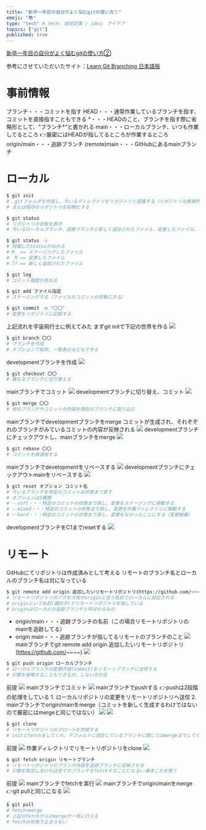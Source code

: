 ```yaml
---
title: "新卒一年目の自分がよく悩むgitの使い方①"
emoji: "📚"
type: "tech" # tech: 技術記事 / idea: アイデア
topics: ["git"]
published: true
---
```


[新卒一年目の自分がよく悩むgitの使い方②](https://zenn.dev/minami_hiroto/articles/b6bc904a4663484491b6)

参考にさせていただいたサイト：[Learn Git Branching 日本語版](https://learngitbranching.js.org/?locale=ja)
# 事前情報
ブランチ・・・コミットを指す
HEAD・・・通常作業しているブランチを指す、コミットを直接指すこともできる
\*・・・HEADのこと、ブランチを指す際に省略形として、"ブランチ*"と書かれる
main・・・ローカルブランチ、いつも作業してるところ
👉厳密にはHEADが指してるところが作業するところ
origin/main・・・追跡ブランチ
(remote)main・・・GitHubにあるmainブランチ

# ローカル
```sh
$ git init 
# .gitフォルダを作成し、今いるディレクトリをリポジトリと認識する（リポジトリの新規作成）
# または既存のリポジトリを初期化する

$ git status
# リポジトリの状態を表示
# 今いるローカルブランチ、追跡ブランチと新しく追加されたファイル、変更したファイル、ステージングしたファイルがわかる

$ git status -s
# 短縮したstatusがみれる
# M_ == ステージングしたファイル
# _M == 変更したファイル
# ?? == 新しく追加されたファイル

$ git log
# コミット履歴が見れる

$ git add ファイル指定
# ステージングする（ファイルをコミットの対象にする）

$ git commit -m "〇〇"
# 変更をリポジトリに記録する
```
上記流れを宇宙飛行士に例えてみた
まずgit initで下記の世界を作る
![](https://storage.googleapis.com/zenn-user-upload/5c5bf3898c67ee0699783042.png)

```sh
$ git branch 〇〇
# ブランチを作成
# オプションで削除、一覧表示などもできる
```
developmentブランチを作成
![](https://storage.googleapis.com/zenn-user-upload/2b5b1f4a9d10fdea0b347950.png)

```sh
$ git checkout 〇〇
# 異なるブランチに切り替える
```
mainブランチでコミット
![](https://storage.googleapis.com/zenn-user-upload/1566857c40418509eb5d191d.png)
developmentブランチに切り替え、コミット
![](https://storage.googleapis.com/zenn-user-upload/699280c3cd1cf742ee659e1a.png)

```sh
$ git merge 〇〇
# 他のブランチやコミットの内容を現在のブランチに取り込む
```
mainブランチでdevelopmentブランチをmerge
コミットが生成され、それぞぞれのブランチがみているコミットの内容が反映される
![](https://storage.googleapis.com/zenn-user-upload/88443be704a4ab934c0f031c.png)
developmentブランチにチェックアウトし、mainブランチをmerge
![](https://storage.googleapis.com/zenn-user-upload/dca6a71bc7bb91141aa67f37.png)
```sh
$ git rebase 〇〇
# コミットを再適用する
```
mainブランチでdevelopmentをリベースする
![](https://storage.googleapis.com/zenn-user-upload/385faca2eba36995f4e7a7f0.png)
developmentブランチにチェックアウトmainをリベースする
![](https://storage.googleapis.com/zenn-user-upload/49c8cdd8f022bddb52478766.png)

```sh
$ git reset オプション コミット名
# 今いるブランチを特定のコミットの状態まで戻す
# オプションは3種類
# --soft・・・特定のコミットの状態まで戻し、変更をステージングに移動する
# --mixed・・・特定のコミットの状態まで戻し、変更を作業ディレクトリに移動する
# --hard・・・特定のコミットの状態まで戻し、変更をなかったことにする（変更破棄）
```
developmentブランチをC1までresetする
![](https://storage.googleapis.com/zenn-user-upload/ac6c03da30edf9266467343c.png)

# リモート
GitHubにてリポジトリは作成済みとして考える
リモートのブランチ名とローカルのブランチ名は対になっている

```sh
$ git remote add origin 追加したいリモートリポジトリ(https://github.com/~~~~)
# リモートリポジトリのアクセス先がoriginと言う名前でローカルに設定される
# originという名前(識別子)でリモートリポジトリを指している
# originはローカルの追跡ブランチと呼ばれるもの
```
- origin/main・・・追跡ブランチの名前（この場合リモートリポジトリのmainを追跡してる）
- origin main・・・追跡ブランチが指してるリモートのブランチのこと
![](https://storage.googleapis.com/zenn-user-upload/32da09cd0b78967d8d0ddaf5.png)
mainブランチでgit remote add origin 追加したいリモートリポジトリ(https://github.com/~~~~)
![](https://storage.googleapis.com/zenn-user-upload/0b0f33929ea4e19a0b733ce0.png)

```sh
$ git push origin ローカルブランチ
# ローカルブランチの変更内容(commit)をリモートブランチに送信する
# 引数を省略することもできるが、しない方が吉
```
前提
![](https://storage.googleapis.com/zenn-user-upload/90d44d59a29a2d862a0c3846.png)
mainブランチでコミット
![](https://storage.googleapis.com/zenn-user-upload/7021209a87cc35c54d28d6e1.png)
mainブランチでpushする
👉pushは2段階の処理をしている
    1. ローカルリポジトリの変更をリモートリポジトリへ送信
    2. mainブランチでorigin/mainをmerge（コミットを新しく生成するわけではないので厳密にはmergeと同じではない）
![](https://storage.googleapis.com/zenn-user-upload/f394f04be9dfedad839d4123.png)
![](https://storage.googleapis.com/zenn-user-upload/d3859581758aab932af51565.png)


```sh
$ git clone
# リモートリポジトリのクローンを作成する
# initとfetchをしてくれ、デフォルトに設定しているブランチに関してはmergeまでしてくれる
```
前提
![](https://storage.googleapis.com/zenn-user-upload/c5b16da131e56ba300457113.png)
作業ディレクトリでリモートリポジトリをclone
![](https://storage.googleapis.com/zenn-user-upload/461b10d916d9d5a4fc5c5f48.png)
```sh
$ git fetch origin リモートブランチ
# リモートリポジトリのブランチ内容を追跡ブランチに反映させる
# 引数を指定しなければ全てのブランチをfetchすることになる👉基本これを使う
```
前提
![](https://storage.googleapis.com/zenn-user-upload/73f2f2b694ce5f56253598cf.png)
mainブランチでfetchを実行
![](https://storage.googleapis.com/zenn-user-upload/31ed20fbd4902401dea87096.png)
mainブランチでorigin/mainをmerge
👉git pullと同じになる
![](https://storage.googleapis.com/zenn-user-upload/d364c5022461011adce11117.png)

```sh
$ git pull
# fetch+merge
# 上記のfetchからのmergeが一気に行える
# fetchの状態で止まらない
```
